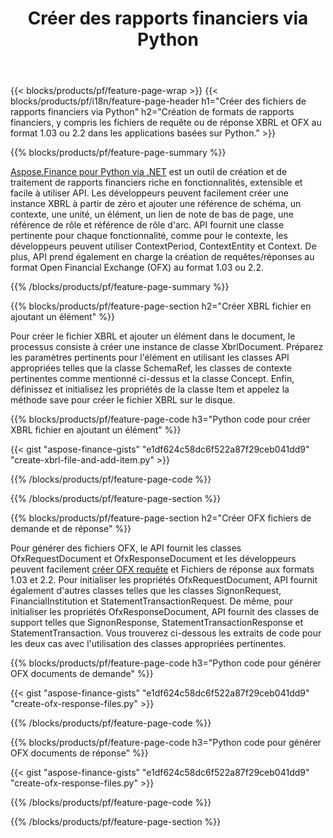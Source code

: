 ﻿---
title: Créer des rapports financiers via Python
url: /fr/python-net/create/
description:  Code Python pour créer des rapports financiers dans XBRL et OFX fichiers de requête ou de réponse via la bibliothèque Python.
---
{{< blocks/products/pf/feature-page-wrap >}}
{{< blocks/products/pf/i18n/feature-page-header h1="Créer des fichiers de rapports financiers via Python" h2="Création de formats de rapports financiers, y compris les fichiers de requête ou de réponse XBRL et OFX au format 1.03 ou 2.2 dans les applications basées sur Python." >}}

{{% blocks/products/pf/feature-page-summary %}}

[Aspose.Finance pour Python via .NET](https://products.aspose.com/finance/python-net/) est un outil de création et de traitement de rapports financiers riche en fonctionnalités, extensible et facile à utiliser API. Les développeurs peuvent facilement créer une instance XBRL à partir de zéro et ajouter une référence de schéma, un contexte, une unité, un élément, un lien de note de bas de page, une référence de rôle et 
référence de rôle d'arc. API fournit une classe pertinente pour chaque fonctionnalité, comme pour le contexte, les développeurs peuvent utiliser ContextPeriod, ContextEntity et Context. 
De plus, API prend également en charge la création de requêtes/réponses au format Open Financial Exchange (OFX) au format 1.03 ou 2.2.

{{% /blocks/products/pf/feature-page-summary %}}

{{% blocks/products/pf/feature-page-section h2="Créer XBRL fichier en ajoutant un élément" %}}

Pour créer le fichier XBRL et ajouter un élément dans le document, le processus consiste à créer une instance de classe XbrlDocument. Préparez les paramètres pertinents pour l'élément en utilisant les classes API appropriées telles que la classe SchemaRef, les classes de contexte pertinentes comme mentionné ci-dessus et la classe Concept. Enfin, définissez et initialisez les propriétés de la classe Item et appelez la méthode save pour créer le fichier XBRL sur le disque.

{{% blocks/products/pf/feature-page-code h3="Python code pour créer XBRL fichier en ajoutant un élément" %}}

{{< gist "aspose-finance-gists" "e1df624c58dc6f522a87f29ceb041dd9" "create-xbrl-file-and-add-item.py" >}} 

{{% /blocks/products/pf/feature-page-code %}}

{{% /blocks/products/pf/feature-page-section %}}

{{% blocks/products/pf/feature-page-section h2="Créer OFX fichiers de demande et de réponse" %}}


Pour générer des fichiers OFX, le API fournit les classes OfxRequestDocument et OfxResponseDocument et les développeurs peuvent facilement [créer OFX requête](https://products.aspose.com/finance/python-net/create/ofx-request/) et Fichiers de réponse aux formats 1.03 et 2.2. Pour initialiser les propriétés OfxRequestDocument, API fournit également d'autres classes telles que les classes SignonRequest, FinancialInstitution et StatementTransactionRequest. De même, pour initialiser les propriétés OfxResponseDocument, API fournit des classes de support telles que SignonResponse, StatementTransactionResponse et StatementTransaction. Vous trouverez ci-dessous les extraits de code pour les deux cas avec l'utilisation des classes appropriées pertinentes.

{{% blocks/products/pf/feature-page-code h3="Python code pour générer OFX documents de demande" %}}

{{< gist "aspose-finance-gists" "e1df624c58dc6f522a87f29ceb041dd9" "create-ofx-response-files.py" >}} 

{{% /blocks/products/pf/feature-page-code %}}

{{% blocks/products/pf/feature-page-code h3="Python code pour générer OFX documents de réponse" %}}

{{< gist "aspose-finance-gists" "e1df624c58dc6f522a87f29ceb041dd9" "create-ofx-response-files.py" >}} 

{{% /blocks/products/pf/feature-page-code %}}

{{% /blocks/products/pf/feature-page-section %}}